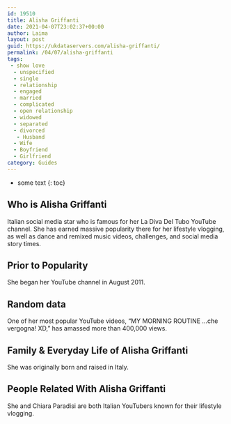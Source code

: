 ```yaml
---
id: 19510
title: Alisha Griffanti
date: 2021-04-07T23:02:37+00:00
author: Laima
layout: post
guid: https://ukdataservers.com/alisha-griffanti/
permalink: /04/07/alisha-griffanti
tags:
 - show love
  - unspecified
  - single
  - relationship
  - engaged
  - married
  - complicated
  - open relationship
  - widowed
  - separated
  - divorced
   - Husband
  - Wife
  - Boyfriend
  - Girlfriend
category: Guides
---
```


* some text
{: toc}


## Who is Alisha Griffanti
                  
                  
                  
Italian social media star who is famous for her La Diva Del Tubo YouTube channel. She has earned massive popularity there for her lifestyle vlogging, as well as dance and remixed music videos, challenges, and social media story times. 
                  
              
            
              
            
                
                
                
## Prior to Popularity
                  
                  
                  
She began her YouTube channel in August 2011. 
                  
              
            
              
            
                
                
                
## Random data
                  
                  
                  
One of her most popular YouTube videos, &#8220;MY MORNING ROUTINE &#8230;che vergogna! XD,&#8221; has amassed more than 400,000 views. 
                  
              
            
              
            
                
                
                
## Family & Everyday Life of Alisha Griffanti
                  
                  
                  
She was originally born and raised in Italy. 
                  
              
            
              
            
                
                
                
## People Related With Alisha Griffanti
                  
                  
                  
She and Chiara Paradisi are both Italian YouTubers known for their lifestyle vlogging. 
                  
              
            
              
            
                
              
            
              
              
            
            
              
            
          
          
          